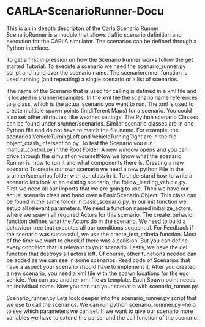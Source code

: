 # CARLA-ScenarioRunner-Docu
This is an in deepth descripton of the Carla Scenario Runner
ScenarioRunner is a module that allows traffic scenario definition and execution for the CARLA simulator. The scenarios can be defined through a Python interface.

To get a first impression on how the Scenario Runner works follow the get started Tutorial. To execute a scenario we need the scenario_runner.py script and hand over the scenario name. The scenariorunner function is used running (and repeating) a single scenario or a list of scenarios.

The name of the Scenario that is used for calling is defined in a xml file and is located in srunner/examples. 
In the xml file the scenario name references to a class, which is the actual scenario you want to run. The xml is used to create multiple spawn points (in different Maps) for a scenario. You could also set other attributes, like weather settings. 
The Python scenario Classes can be found under srunner/scenarios. Similar scenario classes are in one Python file and do not have to match the file name. For example, the scenarios VehicleTurningLeft and VehicleTurningRight are in the file object_crash_intersection.py.
To test the Scenario you run manual_control.py in the Root Folder. A new window opens and you can drive through the simulation yourselfNow we know what the scenario Runner is, how to run it and what components there is.
 Creating a new scenario 
To create our own scenario we need a new python File in the srunner/scenarios folder with our class in it. To understand how to write a scenario lets look at an existing scenario, the follow_leading_vehicle.py. First we need all our imports that we are going to use. Then we have our actual scenario class and hand over a BasicScenario Object. This class can be found in the same folder in basic_scenario.py. In our init function we setup all relevant parameters. We need a function named initialize_actors, where we spawn all required Actors for this scenario. The create_behavior function defines what the Actors do in the scenario. We need to build a behaviour tree that executes all our conditions sequential. 
For Feedback if the scenario was successful, we use the create_test_criteria function. Most of the time we want to check if there was a collision. But you can define every condition that is relevant to your scenario.
Lastly, we have the del function that destroys all actors left. Of course, other functions needed can be added as we can see in some scenarios. Read code of Scenarios that have a aspect your scenario should have to implement it. 
After you created a new scenario, you need a xml file with the spawn locations for the ego vehicle. You can use another xml file as template. Each Spawn point needs an individual name. Now you can run your scenario with scenario_runner.py.

Scenario_runner.py 
Lets look deeper into the scenario_runner.py script that we use to call the scenarios. We can run python scenario_runnner.py –help to see which parameters we can set. If we want to give our scenario more variables we have to extend the parser and the call function of the scenario.
